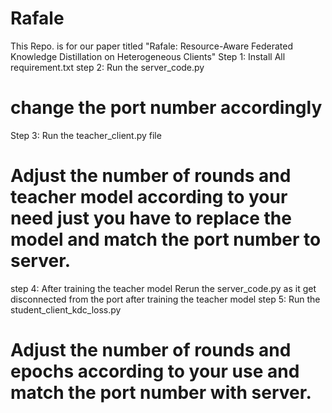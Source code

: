 # Rafale 
This Repo. is for our paper titled "Rafale: Resource-Aware Federated Knowledge Distillation on Heterogeneous Clients"
Step 1: Install All requirement.txt
step 2: Run the server_code.py 
# change the port number accordingly
Step 3: Run the teacher_client.py file
# Adjust the number of rounds and teacher model according to your need just you have to replace the model and match the port number to server.
step 4: After training the teacher model Rerun the  server_code.py  as it get disconnected from the port after training the teacher model
step 5: Run the student_client_kdc_loss.py 
# Adjust the number of rounds and epochs according to your use and match the port number with server.

